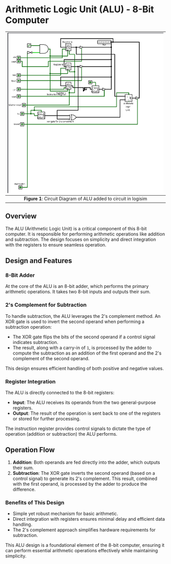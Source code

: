 # Arithmetic Logic Unit (ALU) - 8-Bit Computer
 | ![Alt text](images/alu.png) |
 |:---------------------------------------:|
 | **Figure 1**: Circuit Diagram of ALU added to circuit in logisim |
   

## Overview
The ALU (Arithmetic Logic Unit) is a critical component of this 8-bit computer. It is responsible for performing arithmetic operations like addition and subtraction. The design focuses on simplicity and direct integration with the registers to ensure seamless operation.

## Design and Features
### 8-Bit Adder
At the core of the ALU is an 8-bit adder, which performs the primary arithmetic operations. It takes two 8-bit inputs and outputs their sum. 

### 2's Complement for Subtraction
To handle subtraction, the ALU leverages the 2's complement method. An XOR gate is used to invert the second operand when performing a subtraction operation:
- The XOR gate flips the bits of the second operand if a control signal indicates subtraction.
- The result, along with a carry-in of `1`, is processed by the adder to compute the subtraction as an addition of the first operand and the 2's complement of the second operand.

This design ensures efficient handling of both positive and negative values.

### Register Integration
The ALU is directly connected to the 8-bit registers:
- **Input**: The ALU receives its operands from the two general-purpose registers.
- **Output**: The result of the operation is sent back to one of the registers or stored for further processing.

The instruction register provides control signals to dictate the type of operation (addition or subtraction) the ALU performs.

## Operation Flow
1. **Addition**: Both operands are fed directly into the adder, which outputs their sum.
2. **Subtraction**: The XOR gate inverts the second operand (based on a control signal) to generate its 2's complement. This result, combined with the first operand, is processed by the adder to produce the difference.

### Benefits of This Design
- Simple yet robust mechanism for basic arithmetic.
- Direct integration with registers ensures minimal delay and efficient data handling.
- The 2's complement approach simplifies hardware requirements for subtraction.

This ALU design is a foundational element of the 8-bit computer, ensuring it can perform essential arithmetic operations effectively while maintaining simplicity.

